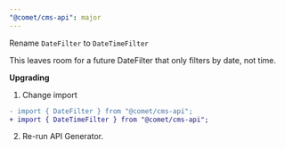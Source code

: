 ```yaml
---
"@comet/cms-api": major
---
```


Rename `DateFilter` to `DateTimeFilter`

This leaves room for a future DateFilter that only filters by date, not time.

**Upgrading**

1. Change import

```diff
- import { DateFilter } from "@comet/cms-api";
+ import { DateTimeFilter } from "@comet/cms-api";
```

2. Re-run API Generator.
